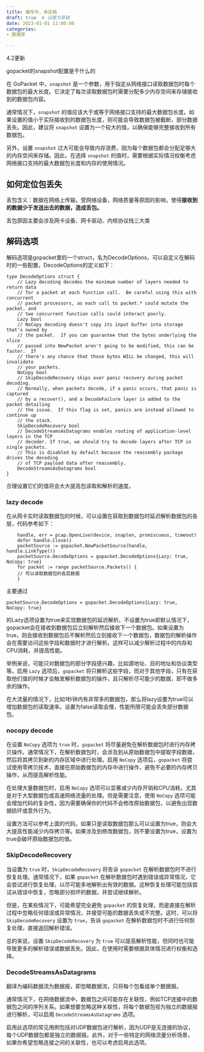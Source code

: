 ```yaml
---
title: 编写中，未定稿
draft: true  # 设置为草稿
date: 2023-01-01 11:00:00
categories:
- 数据库

---
```




4.2更新

gopacket的snapshot配置是干什么的

在 GoPacket 中，`snapshot` 是一个参数，用于指定从网络接口读取数据包时每个数据包的最大长度。它决定了每次读取数据包时需要分配多少内存空间来存储接收到的数据包内容。

通常情况下，`snapshot` 的值应该大于或等于网络接口支持的最大数据包长度。如果设置的值小于实际接收到的数据包长度，则可能会导致数据包被截断，部分数据丢失。因此，建议将 `snapshot` 设置为一个较大的值，以确保能够完整接收到所有数据包。

另外，设置 `snapshot` 过大可能会导致内存浪费，因为每个数据包都会分配足够大的内存空间来存储。因此，在选择 `snapshot` 的值时，需要根据实际情况权衡考虑网络接口支持的最大数据包长度和内存的使用情况。

## 如何定位包丢失

丢包含义：数据在网络上传输，受网络设备，网络质量等原因的影响，使得**接收到的数据少于发送出去的数据，造成丢包。**



丢包原因主要会涉及⽹卡设备、⽹卡驱动、内核协议栈三⼤类



## 解码选项

解码选项是gopacket里的一个struct，名为DecodeOptions，可以自定义在解码时的一些配置，DecodeOptions的定义如下：

```shell
type DecodeOptions struct {
	// Lazy decoding decodes the minimum number of layers needed to return data
	// for a packet at each function call.  Be careful using this with concurrent
	// packet processors, as each call to packet.* could mutate the packet, and
	// two concurrent function calls could interact poorly.
	Lazy bool
	// NoCopy decoding doesn't copy its input buffer into storage that's owned by
	// the packet.  If you can guarantee that the bytes underlying the slice
	// passed into NewPacket aren't going to be modified, this can be faster.  If
	// there's any chance that those bytes WILL be changed, this will invalidate
	// your packets.
	NoCopy bool
	// SkipDecodeRecovery skips over panic recovery during packet decoding.
	// Normally, when packets decode, if a panic occurs, that panic is captured
	// by a recover(), and a DecodeFailure layer is added to the packet detailing
	// the issue.  If this flag is set, panics are instead allowed to continue up
	// the stack.
	SkipDecodeRecovery bool
	// DecodeStreamsAsDatagrams enables routing of application-level layers in the TCP
	// decoder. If true, we should try to decode layers after TCP in single packets.
	// This is disabled by default because the reassembly package drives the decoding
	// of TCP payload data after reassembly.
	DecodeStreamsAsDatagrams bool
}
```

合理设置它们的值将会大大提高包读取和解析的速度。

### lazy decode

在从网卡实时读取数据包的时候，可以设置在获取到数据包时延迟解析数据包的各层，代码参考如下：

```shell
	handle, err = pcap.OpenLive(device, snaplen, promiscuous, timeout)
	defer handle.Close()
	packetSource := gopacket.NewPacketSource(handle, handle.LinkType())
	packetSource.DecodeOptions = gopacket.DecodeOptions{Lazy: true, NoCopy: true}
	for packet := range packetSource.Packets() {
	// 可以读取数据包的各层数据
	}
```

主要通过

```shell
packetSource.DecodeOptions = gopacket.DecodeOptions{Lazy: true, NoCopy: true}
```

的Lazy选项设置为true来实现数据包的延迟解析。不设置为true即默认情况下，gopacket会在接收到数据包后立刻解析然后接收下一个数据包。如果设置为true，则会接收到数据包后不解析然后立刻接收下一个数据包，数据包的解析操作会在需要访问这些字段和数据时才进行解析。这样可以减少解析过程中的内存和CPU消耗，并提高性能。

举例来说，可能只对数据包的部分字段感兴趣，比如源地址、目的地址和协议类型等。启用 `Lazy` 选项后，`gopacket` 将只解析这些字段，而对于其他字段，只有在获取他们值的时候才会触发解析数据包的操作，且只解析尽可能少的数据，即不做多余的操作。

在大流量的情况下，比如1秒钟内有非常多的数据包，那么将lazy设置为true可以增加数据包的读取速率。设置为false读取会慢，性能所限可能会丢失部分数据包。

### nocopy decode

在设置 `NoCopy` 选项为 `true` 时，`gopacket` 将尽量避免在解析数据包时进行内存拷贝操作。通常情况下，在解析数据包时，会涉及到从原始数据包中提取字段数据，然后将其拷贝到新的内存区域中进行处理。启用 `NoCopy` 选项后，`gopacket` 将尝试使用零拷贝技术，直接在原始数据包的内存中进行操作，避免不必要的内存拷贝操作，从而提高解析性能。

在处理大量数据包时，启用 `NoCopy` 选项可以显著减少内存开销和CPU消耗，尤其是对于大型数据包或高速网络流量的处理。但是需要注意，使用 `NoCopy` 选项可能会增加代码的复杂性，因为需要确保你的代码不会修改原始数据包，以避免出现数据损坏或意外行为。

设置方法可以参考上面的代码，如果只是读取数据包那么可以设置为true，则会大大提高性能减少内存拷贝等。如果涉及到修改数据包，则不要设置为true，设置为true会破坏原始数据包的值。

### SkipDecodeRecovery

当设置为 `true` 时，`SkipDecodeRecovery` 将告诉 `gopacket` 在解析数据包时不进行恢复处理。通常情况下，如果 `gopacket` 在解析数据包时遇到错误或异常情况，它会尝试进行恢复处理，以尽可能多地解析出有效的数据。这种恢复处理可能包括尝试从错误中恢复，忽略部分损坏的数据，并尝试继续解析。

但是，在某些情况下，可能希望完全避免 `gopacket` 的恢复处理，而是直接在解析过程中忽略任何错误或异常情况，并接受可能的数据丢失或不完整。这时，可以将 `SkipDecodeRecovery` 设置为 `true`，告诉 `gopacket` 在解析数据包时不进行任何恢复处理，直接返回解析错误。

总的来说，设置 `SkipDecodeRecovery` 为 `true` 可以提高解析性能，但同时也可能导致更多的解析错误或数据丢失。因此，在使用时需要根据具体情况进行权衡和选择。

### DecodeStreamsAsDatagrams

翻译为编码数据流为数据报，即忽略数据流，只将每个包看成单个数据报。

通常情况下，在网络数据流中，数据包之间可能存在关联性，例如TCP连接中的数据包之间的序列关系。如果想要忽略这种关联性，将每个数据包视为独立的数据报进行解析，可以启用 `DecodeStreamsAsDatagrams` 选项。

启用此选项的常见用例包括对UDP数据包进行解析，因为UDP是无连接的协议，每个UDP数据包都是独立的数据报。此外，对于一些特定的网络流量分析场景，如果你希望忽略连接之间的关联性，也可以考虑启用此选项。

